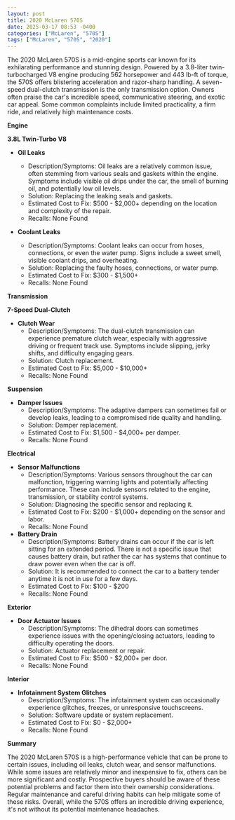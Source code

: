 ```yaml
---
layout: post
title: 2020 McLaren 570S
date: 2025-03-17 08:53 -0400
categories: ["McLaren", "570S"]
tags: ["McLaren", "570S", "2020"]
---
```

The 2020 McLaren 570S is a mid-engine sports car known for its exhilarating performance and stunning design. Powered by a 3.8-liter twin-turbocharged V8 engine producing 562 horsepower and 443 lb-ft of torque, the 570S offers blistering acceleration and razor-sharp handling. A seven-speed dual-clutch transmission is the only transmission option. Owners often praise the car's incredible speed, communicative steering, and exotic car appeal. Some common complaints include limited practicality, a firm ride, and relatively high maintenance costs.

**Engine**

**3.8L Twin-Turbo V8**

*   **Oil Leaks**
    *   Description/Symptoms: Oil leaks are a relatively common issue, often stemming from various seals and gaskets within the engine. Symptoms include visible oil drips under the car, the smell of burning oil, and potentially low oil levels.
    *   Solution: Replacing the leaking seals and gaskets.
    *   Estimated Cost to Fix: $500 - $2,000+ depending on the location and complexity of the repair.
    *   Recalls: None Found

*   **Coolant Leaks**
    *   Description/Symptoms: Coolant leaks can occur from hoses, connections, or even the water pump. Signs include a sweet smell, visible coolant drips, and overheating.
    *   Solution: Replacing the faulty hoses, connections, or water pump.
    *   Estimated Cost to Fix: $300 - $1,500+
    *   Recalls: None Found

**Transmission**

**7-Speed Dual-Clutch**

*   **Clutch Wear**
    *   Description/Symptoms: The dual-clutch transmission can experience premature clutch wear, especially with aggressive driving or frequent track use. Symptoms include slipping, jerky shifts, and difficulty engaging gears.
    *   Solution: Clutch replacement.
    *   Estimated Cost to Fix: $5,000 - $10,000+
    *   Recalls: None Found

**Suspension**

*   **Damper Issues**
    *   Description/Symptoms: The adaptive dampers can sometimes fail or develop leaks, leading to a compromised ride quality and handling.
    *   Solution: Damper replacement.
    *   Estimated Cost to Fix: $1,500 - $4,000+ per damper.
    *   Recalls: None Found

**Electrical**

*   **Sensor Malfunctions**
    *   Description/Symptoms: Various sensors throughout the car can malfunction, triggering warning lights and potentially affecting performance. These can include sensors related to the engine, transmission, or stability control systems.
    *   Solution: Diagnosing the specific sensor and replacing it.
    *   Estimated Cost to Fix: $200 - $1,000+ depending on the sensor and labor.
    *   Recalls: None Found
*  **Battery Drain**
    * Description/Symptoms: Battery drains can occur if the car is left sitting for an extended period. There is not a specific issue that causes battery drain, but rather the car has systems that continue to draw power even when the car is off.
    * Solution: It is recommended to connect the car to a battery tender anytime it is not in use for a few days.
    * Estimated Cost to Fix: $100 - $200
    * Recalls: None Found

**Exterior**

*   **Door Actuator Issues**
    *   Description/Symptoms: The dihedral doors can sometimes experience issues with the opening/closing actuators, leading to difficulty operating the doors.
    *   Solution: Actuator replacement or repair.
    *   Estimated Cost to Fix: $500 - $2,000+ per door.
    *   Recalls: None Found

**Interior**

*   **Infotainment System Glitches**
    *   Description/Symptoms: The infotainment system can occasionally experience glitches, freezes, or unresponsive touchscreens.
    *   Solution: Software update or system replacement.
    *   Estimated Cost to Fix: $0 - $2,000+
    *   Recalls: None Found

**Summary**

The 2020 McLaren 570S is a high-performance vehicle that can be prone to certain issues, including oil leaks, clutch wear, and sensor malfunctions. While some issues are relatively minor and inexpensive to fix, others can be more significant and costly. Prospective buyers should be aware of these potential problems and factor them into their ownership considerations. Regular maintenance and careful driving habits can help mitigate some of these risks. Overall, while the 570S offers an incredible driving experience, it's not without its potential maintenance headaches.

